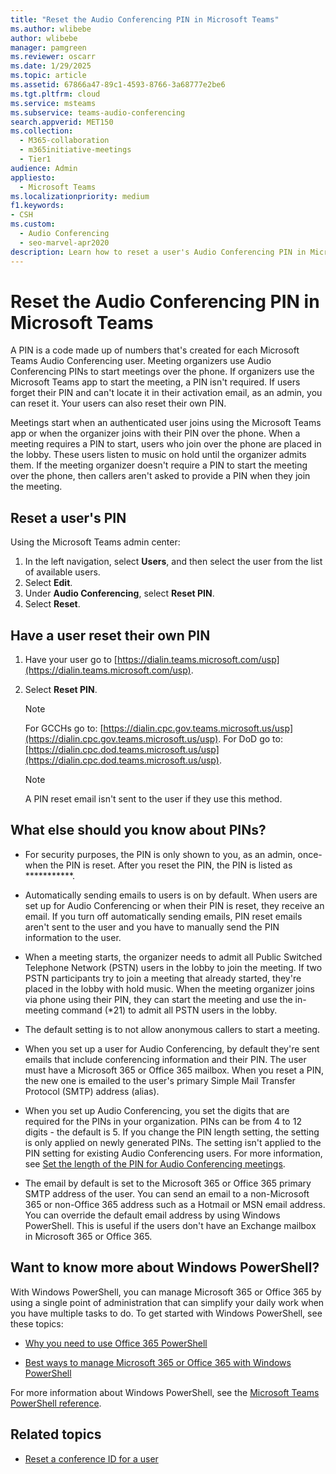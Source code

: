 ```yaml
---
title: "Reset the Audio Conferencing PIN in Microsoft Teams"
ms.author: wlibebe
author: wlibebe
manager: pamgreen
ms.reviewer: oscarr
ms.date: 1/29/2025
ms.topic: article
ms.assetid: 67866a47-89c1-4593-8766-3a68777e2be6
ms.tgt.pltfrm: cloud
ms.service: msteams
ms.subservice: teams-audio-conferencing
search.appverid: MET150
ms.collection: 
  - M365-collaboration
  - m365initiative-meetings
  - Tier1
audience: Admin
appliesto: 
  - Microsoft Teams
ms.localizationpriority: medium
f1.keywords:
- CSH
ms.custom: 
  - Audio Conferencing
  - seo-marvel-apr2020
description: Learn how to reset a user's Audio Conferencing PIN in Microsoft Teams, and learn important facts about PINs.
---
```


# Reset the Audio Conferencing PIN in Microsoft Teams

A PIN is a code made up of numbers that's created for each Microsoft Teams Audio Conferencing user. Meeting organizers use Audio Conferencing PINs to start meetings over the phone. If organizers use the Microsoft Teams app to start the meeting, a PIN isn't required. If users forget their PIN and can't locate it in their activation email, as an admin, you can reset it. Your users can also reset their own PIN.
  
Meetings start when an authenticated user joins using the Microsoft Teams app or when the organizer joins with their PIN over the phone. When a meeting requires a PIN to start, users who join over the phone are placed in the lobby. These users listen to music on hold until the organizer admits them. If the meeting organizer doesn't require a PIN to start the meeting over the phone, then callers aren't asked to provide a PIN when they join the meeting.

## Reset a user's PIN

Using the Microsoft Teams admin center:

1. In the left navigation, select **Users**, and then select the user from the list of available users.
2. Select **Edit**.
3. Under **Audio Conferencing**, select **Reset PIN**.
4. Select **Reset**.

## Have a user reset their own PIN

1. Have your user go to [https://dialin.teams.microsoft.com/usp](https://dialin.teams.microsoft.com/usp).
2. Select **Reset PIN**.

   > [!NOTE]
   > For GCCHs go to: [https://dialin.cpc.gov.teams.microsoft.us/usp](https://dialin.cpc.gov.teams.microsoft.us/usp).
   > For DoD go to: [https://dialin.cpc.dod.teams.microsoft.us/usp](https://dialin.cpc.dod.teams.microsoft.us/usp).

   > [!NOTE]
   > A PIN reset email isn't sent to the user if they use this method.

## What else should you know about PINs?

- For security purposes, the PIN is only shown to you, as an admin, once- when the PIN is reset. After you reset the PIN, the PIN is listed as ***********.

- Automatically sending emails to users is on by default. When users are set up for Audio Conferencing or when their PIN is reset, they receive an email. If you turn off automatically sending emails, PIN reset emails aren't sent to the user and you have to manually send the PIN information to the user.

- When a meeting starts, the organizer needs to admit all Public Switched Telephone Network (PSTN) users in the lobby to join the meeting. If two PSTN participants try to join a meeting that already started, they're placed in the lobby with hold music. When the meeting organizer joins via phone using their PIN, they can start the meeting and use the in-meeting command (*21) to admit all PSTN users in the lobby.
- The default setting is to not allow anonymous callers to start a meeting.

- When you set up a user for Audio Conferencing, by default they're sent emails that include conferencing information and their PIN. The user must have a Microsoft 365 or Office 365 mailbox. When you reset a PIN, the new one is emailed to the user's primary Simple Mail Transfer Protocol (SMTP) address (alias).

- When you set up Audio Conferencing, you set the digits that are required for the PINs in your organization. PINs can be from 4 to 12 digits - the default is 5. If you change the PIN length setting, the setting is only applied on newly generated PINs. The setting isn't applied to the PIN setting for existing Audio Conferencing users. For more information, see [Set the length of the PIN for Audio Conferencing meetings](Set-the-PIN-length-for-Audio-Conferencing-meetings-in-teams.md).

- The email by default is set to the Microsoft 365 or Office 365 primary SMTP address of the user. You can send an email to a non-Microsoft 365 or non-Office 365 address such as a Hotmail or MSN email address. You can override the default email address by using Windows PowerShell. This is useful if the users don't have an Exchange mailbox in Microsoft 365 or Office 365.

## Want to know more about Windows PowerShell?

With Windows PowerShell, you can manage Microsoft 365 or Office 365 by using a single point of administration that can simplify your daily work when you have multiple tasks to do. To get started with Windows PowerShell, see these topics:

- [Why you need to use Office 365 PowerShell](/microsoft-365/enterprise/why-you-need-to-use-microsoft-365-powershell)

- [Best ways to manage Microsoft 365 or Office 365 with Windows PowerShell](/previous-versions//dn568025(v=technet.10))

For more information about Windows PowerShell, see the [Microsoft Teams PowerShell reference](/powershell/module/teams).
  
## Related topics

- [Reset a conference ID for a user](reset-a-conference-id-for-a-user-in-teams.md)
